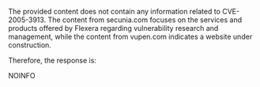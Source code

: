 The provided content does not contain any information related to CVE-2005-3913. The content from secunia.com focuses on the services and products offered by Flexera regarding vulnerability research and management, while the content from vupen.com indicates a website under construction.

Therefore, the response is:

NOINFO